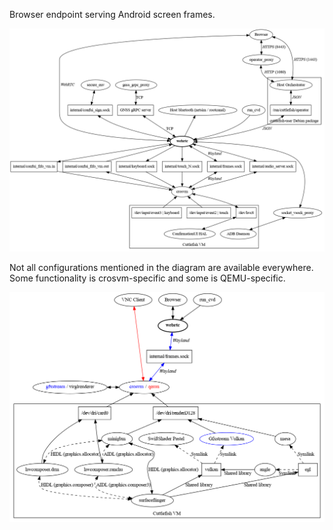Browser endpoint serving Android screen frames.

[![Interface linkage diagram](./doc/interface.png)](https://cs.android.com/android/platform/superproject/+/master:device/google/cuttlefish/host/frontend/webrtc/doc/interface.svg)

Not all configurations mentioned in the diagram are available everywhere. Some
functionality is crosvm-specific and some is QEMU-specific.

[![Graphics linkage diagram](./doc/graphics.png)](https://cs.android.com/android/platform/superproject/+/master:device/google/cuttlefish/host/frontend/webrtc/doc/graphics.svg)
